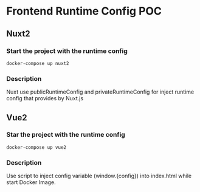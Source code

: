 # Frontend Runtime Config POC

## Nuxt2
### Start the project with the runtime config
```
docker-compose up nuxt2
```
### Description
Nuxt use publicRuntimeConfig and privateRuntimeConfig for inject runtime config that provides by Nuxt.js

## Vue2
### Star the project with the runtime config
```
docker-compose up vue2
```
### Description
Use script to inject config variable (window.{config}) into index.html while start Docker Image.
